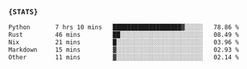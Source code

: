 ### `{STATS}` 
<!--START_SECTION:waka-->

```txt
Python       7 hrs 10 mins   ███████████████████▓░░░░░   78.86 %
Rust         46 mins         ██░░░░░░░░░░░░░░░░░░░░░░░   08.49 %
Nix          21 mins         █░░░░░░░░░░░░░░░░░░░░░░░░   03.96 %
Markdown     15 mins         ▓░░░░░░░░░░░░░░░░░░░░░░░░   02.93 %
Other        11 mins         ▓░░░░░░░░░░░░░░░░░░░░░░░░   02.14 %
```

<!--END_SECTION:waka-->
